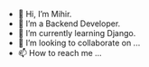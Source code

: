 - 👋 Hi, I’m Mihir.
- 👀 I’m a Backend Developer.
- 🌱 I’m currently learning Django.
- 💞️ I’m looking to collaborate on ...
- 📫 How to reach me ...

<!---
mihirmishra015/mihirmishra015 is a ✨ special ✨ repository because its `README.md` (this file) appears on your GitHub profile.
You can click the Preview link to take a look at your changes.
--->
